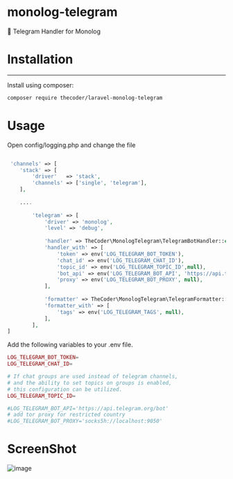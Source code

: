 

monolog-telegram
=============

🔔 Telegram Handler for Monolog


# Installation
-----------
Install using composer:

```bash
composer require thecoder/laravel-monolog-telegram  
```

# Usage
Open config/logging.php and change the file

```php

 'channels' => [
    'stack' => [
        'driver'   => 'stack',
        'channels' => ['single', 'telegram'],
    ],
    
    ....
    
        'telegram' => [
            'driver' => 'monolog',
            'level' => 'debug',
            
            'handler' => TheCoder\MonologTelegram\TelegramBotHandler::class,
            'handler_with' => [
                'token' => env('LOG_TELEGRAM_BOT_TOKEN'),
                'chat_id' => env('LOG_TELEGRAM_CHAT_ID'),
                'topic_id' => env('LOG_TELEGRAM_TOPIC_ID',null),
                'bot_api' => env('LOG_TELEGRAM_BOT_API', 'https://api.telegram.org/bot'),
                'proxy' => env('LOG_TELEGRAM_BOT_PROXY', null),
            ],
            
            'formatter' => TheCoder\MonologTelegram\TelegramFormatter::class,
            'formatter_with' => [
                'tags' => env('LOG_TELEGRAM_TAGS', null),
            ],            
        ],
]

```

Add the following variables to your .env file.

```php
LOG_TELEGRAM_BOT_TOKEN=
LOG_TELEGRAM_CHAT_ID=

# If chat groups are used instead of telegram channels,
# and the ability to set topics on groups is enabled,
# this configuration can be utilized.
LOG_TELEGRAM_TOPIC_ID=

#LOG_TELEGRAM_BOT_API='https://api.telegram.org/bot'
# add tor proxy for restricted country
#LOG_TELEGRAM_BOT_PROXY='socks5h://localhost:9050'
```
# ScreenShot

![image](https://user-images.githubusercontent.com/3877538/172431112-020d7a7c-f515-49bc-961a-3f63c9ff21af.png)

